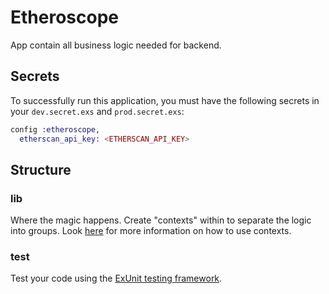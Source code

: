 # Etheroscope

App contain all business logic needed for backend.

## Secrets

To successfully run this application, you must have the following secrets in your `dev.secret.exs` and `prod.secret.exs`:

```elixir
config :etheroscope,
  etherscan_api_key: <ETHERSCAN_API_KEY>
```

## Structure

### lib

Where the magic happens. Create "contexts" within to separate the logic into groups. Look [here](https://hexdocs.pm/phoenix/contexts.html#content) for more information on how to use contexts.

### test

Test your code using the [ExUnit testing framework](https://hexdocs.pm/ex_unit/ExUnit.html).
